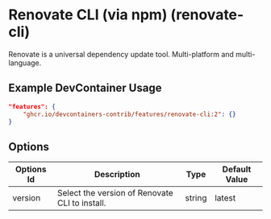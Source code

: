 
# Renovate CLI (via npm) (renovate-cli)

Renovate is a universal dependency update tool. Multi-platform and multi-language.

## Example DevContainer Usage

```json
"features": {
    "ghcr.io/devcontainers-contrib/features/renovate-cli:2": {}
}
```

## Options

| Options Id | Description | Type | Default Value |
|-----|-----|-----|-----|
| version | Select the version of Renovate CLI to install. | string | latest |


